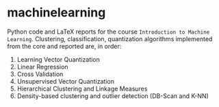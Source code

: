 # machinelearning
Python code and LaTeX reports for the course `Introduction to Machine Learning`. Clustering, classification, quantization algorithms implemented from the core and reported are, in order:  
1. Learning Vector Quantization
2. Linear Regression
3. Cross Validation
4. Unsupervised Vector Quantization
5. Hierarchical Clustering and Linkage Measures
6. Density-based clustering and outlier detection (DB-Scan and K-NN)
